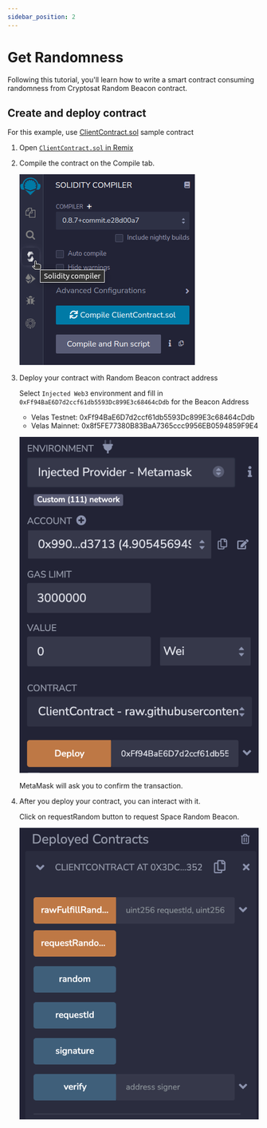 ```yaml
---
sidebar_position: 2
---
```


# Get Randomness

Following this tutorial, you'll learn how to write a smart contract consuming
randomness from Cryptosat Random Beacon contract.

## Create and deploy contract

For this example, use [ClientContract.sol](https://remix.ethereum.org/#url=https://raw.githubusercontent.com/cryptosat/randomness/main/contracts/ClientContract.sol) sample contract

1. Open [`ClientContract.sol` in Remix](https://remix.ethereum.org/#url=https://raw.githubusercontent.com/cryptosat/randomness/main/contracts/ClientContract.sol)

2. Compile the contract on the Compile tab.

   ![Compile Contract](./img/compile-tab.png)

3. Deploy your contract with Random Beacon contract address

   Select `Injected Web3` environment and fill in `0xFf94BaE6D7d2ccf61db5593Dc899E3c68464cDdb` for the Beacon Address

   - Velas Testnet: 0xFf94BaE6D7d2ccf61db5593Dc899E3c68464cDdb
   - Velas Mainnet: 0x8f5FE77380B83BaA7365ccc9956EB0594859F9E4

   ![Deploy](./img/deploy.png)

   MetaMask will ask you to confirm the transaction.

4. After you deploy your contract, you can interact with it.

   Click on requestRandom button to request Space Random Beacon.

   ![getRandom](./img/getRandom.png)
